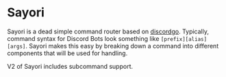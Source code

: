 # Sayori

Sayori is a dead simple command router based on [discordgo](https://github.com/bwmarrin/discordgo).
Typically, command syntax for Discord Bots look something like `[prefix][alias] [args]`.
Sayori makes this easy by breaking down a command into different components that will be used for handling.

V2 of Sayori includes subcommand support.